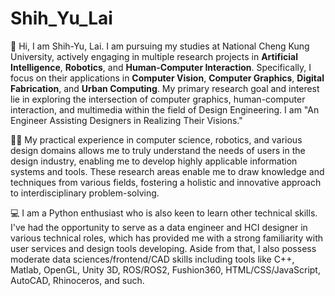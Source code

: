 # Shih_Yu_Lai

👋 Hi, I am Shih-Yu, Lai. I am pursuing my studies at National Cheng Kung University, actively engaging in multiple research projects in **Artificial Intelligence**, **Robotics**, and **Human-Computer Interaction**. Specifically, I focus on their applications in **Computer Vision**, **Computer Graphics**, **Digital Fabrication**, and **Urban Computing**. My primary research goal and interest lie in exploring the intersection of computer graphics, human-computer interaction, and multimedia within the field of Design Engineering. I am "An Engineer Assisting Designers in Realizing Their Visions." 

🧑‍🎨 My practical experience in computer science, robotics, and various design domains allows me to truly understand the needs of users in the design industry, enabling me to develop highly applicable information systems and tools. These research areas enable me to draw knowledge and techniques from various fields, fostering a holistic and innovative approach to interdisciplinary problem-solving.

💻 I am a Python enthusiast who is also keen to learn other technical skills. I've had the opportunity to serve as a data engineer and HCI designer in various technical roles, which has provided me with a strong familiarity with user services and design tools developing. Aside from that, I also possess moderate data sciences/frontend/CAD skills including tools like C++, Matlab, OpenGL, Unity 3D, ROS/ROS2, Fushion360, HTML/CSS/JavaScript, AutoCAD, Rhinoceros, and such.
